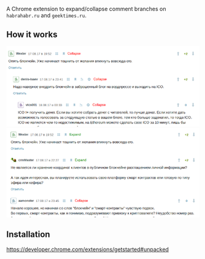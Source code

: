 A Chrome extension to expand/collapse comment branches on `habrahabr.ru` and `geektimes.ru`.


## How it works

![Collapse](https://raw.githubusercontent.com/ravendyg/habr-collapse/master/collapse.png)
![Expand](https://raw.githubusercontent.com/ravendyg/habr-collapse/master/expand.png)



## Installation

https://developer.chrome.com/extensions/getstarted#unpacked
